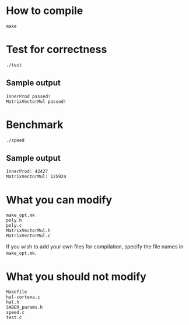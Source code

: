 

# How to compile
```
make
```

# Test for correctness
```
./test
```

## Sample output
```
InnerProd passed!
MatrixVectorMul passed!
```

# Benchmark
```
./speed
```

## Sample output
```
InnerProd: 42427
MatrixVectorMul: 125924
```

# What you can modify
```
make_opt.mk
poly.h
poly.c
MatrixVectorMul.h
MatrixVectorMul.c
```
If you wish to add your own files for compilation, specify the file names in `make_opt.mk`.

# What you should not modify
```
Makefile
hal-cortexa.c
hal.h
SABER_params.h
speed.c
test.c
```



